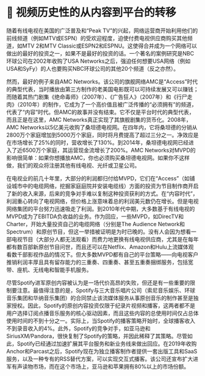 # 🤨 视频历史性的从内容到平台的转移

随着有线电视在美国的广泛普及和“Peak TV”的兴起，网络运营商开始利用他们的前线频道（例如MTV或ESPN）的受欢迎程度，迫使付费电视供应商购买其他频道，如MTV 2和MTV Classic或ESPN2和ESPNU。这使得合并成为一个网络可以做出的最好的投资之一，如果不是最好的投资的话。一个著名的案例研究是NBC环球公司在2002年收购了USA Networks之后，强迫任何想要USA网络（例如USA和SyFy）的人也要购买NBC环球公司的其他20个频道（反之亦然）。

然而，最好的例子来自AMC Networks。该公司的旗舰网络AMC是“Access”时代的典型代表，当时播放由第三方制作的老美国电影既可以可持续发展又可以赚钱；而随着其热门剧集《绝命毒师》（2007年）、《广告狂人》（2007年）和《行尸走肉》（2010年）的制作，它成为了一个高价值且被广泛传播的“必须拥有”的频道，代表了“内容”时代。但AMC的故事并没有结束。它不仅是平台时代的典型代表，而且正是在这里，AMC Networks真正实现了其旗舰剧集的货币化。2008年，AMC Networks以5亿美元收购了桑坦德电视网。在四年内，它将桑坦德的分销从2800万个家庭增加到5000万个家庭，同时将月费提高了超过三分之一。净效应是在市场增长了25%的同时，营收增长了130%。到2014年，桑坦德电视网已经进入了近6500万个家庭，其运营现金流增长了200%。AMC Networks对MVPD的影响很简单：如果你想播放AMC，你也必须购买桑坦德电视网。如果你不这样做，我们的观众将注册其他有线电视、光纤或卫星公司。

在电视业的前几十年里，大部分的利润都归付给MVPD，它们在“Access”（如铺设城市中的电缆网络，挖掘家庭庭院并安装电缆线）方面的投资为节目制作商开启了新的收入来源，后来的竞争对手难以复制这种投资获利的方式。在“内容时代”，利润重心转向了电视网络，但价格上涨意味着总的利润美元数仍在增长。但是电视网络集团的平台努力迅速吸走了利润。到2010年代中期，大多数基于有线电视的MVPD成为了EBITDA负收益的业务。作为回应，一些MVPD，如DirecTV和Charter，开始大量投资自己的电缆网络（分别是The Audience Network和Spectrum）和原创节目，但这一举措被证明是为时已晚的。没有人会因为想看一部电视节目（大部分人都无法观看）而费力地更换有线电视供应商，尤其是在每年都有数百部新原创节目问世，而且还可以在Netflix、Amazon和Hulu上流媒体观看数千部影视作品的情况下。但大多数MVPD都有自己的平台策略——向电视客户推销利润丰厚且具有留存能力的三重奏、四重奏、甚至五重奏捆绑服务，包括宽带、座机、无线电和智能手机服务。

尽管Spotify进军原创内容被认为是一场代价高昂的失败，但还是有一些重要的限制要注意。最值得注意的是，Spotify与三大音乐唱片公司（索尼音乐娱乐、环球音乐集团和华纳音乐集团）的合同禁止该流媒体服务从事原创音乐的制作甚至是独家授权。因此，Spotify的原创内容投资仅限于纪录片视频和播客，这两者都不是用户选择订阅点播音乐服务的核心驱动因素，而且这些内容的总使用时间仅占总体使用时间的不到十分之一。实际上，当Spotify的播客策略开始时，全球播客收入不到录音收入的4%。此外，Spotify的竞争对手，如亚马逊和SiriusXM/Pandora，很快复制了Spotify的策略，并因此稀释了其策略。尽管如此，Spotify已经通过加速扩展其平台服务和新业务线来做出回应。在2019年收购Anchor和Parcast之后，Spotify现在为独立播客制作者提供一套出版工具和SaaS服务，以及一种专有的RSS替代方案，可以实现交互式播客。该公司还宣布扩大进军有声读物市场，而在这个市场上，亚马逊和苹果拥有80%以上的市场份额。
